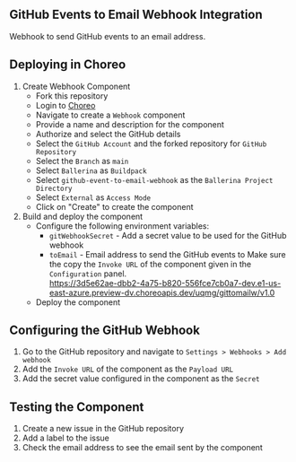 ## GitHub Events to Email Webhook Integration

Webhook to send GitHub events to an email address.

## Deploying in Choreo
1. Create Webhook Component
    - Fork this repository
    - Login to [Choreo](https://wso2.com/choreo/)
    - Navigate to create a `Webhook` component
    - Provide a name and description for the component
    - Authorize and select the GitHub details
    - Select the `GitHub Account` and the forked repository for `GitHub Repository`
    - Select the `Branch` as `main`
    - Select `Ballerina` as `Buildpack`
    - Select `github-event-to-email-webhook` as the `Ballerina Project Directory`
    - Select `External` as `Access Mode`
    - Click on "Create" to create the component
2. Build and deploy the component
    - Configure the following environment variables:
        - `gitWebhookSecret` - Add a secret value to be used for the GitHub webhook
        - `toEmail` - Email address to send the GitHub events to
        Make sure the copy the `Invoke URL` of the component given in the `Configuration` panel.\
https://3d5e62ae-dbb2-4a75-b820-556fce7cb0a7-dev.e1-us-east-azure.preview-dv.choreoapis.dev/uqmg/gittomailw/v1.0
    - Deploy the component

## Configuring the GitHub Webhook
1. Go to the GitHub repository and navigate to `Settings > Webhooks > Add webhook`
2. Add the `Invoke URL` of the component as the `Payload URL`
3. Add the secret value configured in the component as the `Secret`

## Testing the Component
1. Create a new issue in the GitHub repository
2. Add a label to the issue
3. Check the email address to see the email sent by the component
